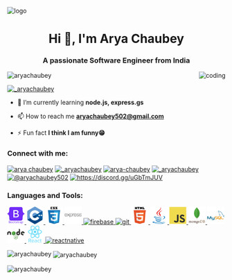 ![logo](https://github.com/aryachaubey/aryachaubey/blob/main/banner.png)
<h1 align="center">Hi 👋, I'm Arya Chaubey</h1>
<h3 align="center">A passionate Software Engineer from India</h3>

<img align="right" alt="coding" src="https://user-images.githubusercontent.com/55389276/140866485-8fb1c876a-98dc-08c4981eaf70.gif">

<p align="left"> <img src="https://komarev.com/ghpvc/?username=aryachaubey&label=Profile%20views&color=0e75b6&style=flat" alt="aryachaubey" /> </p>

<p align="left"> <a href="https://twitter.com/_aryachaubey" target="blank"><img src="https://img.shields.io/twitter/follow/_aryachaubey?logo=twitter&style=for-the-badge" alt="_aryachaubey" /></a> </p>

- 🌱 I’m currently learning **node.js, express.gs**

- 📫 How to reach me **aryachaubey502@gmail.com**

- ⚡ Fun fact **I think I am funny😁**

<h3 align="left">Connect with me:</h3>
<p align="left">
<a href="https://dev.to/arya chaubey" target="blank"><img align="center" src="https://raw.githubusercontent.com/rahuldkjain/github-profile-readme-generator/master/src/images/icons/Social/devto.svg" alt="arya chaubey" height="30" width="40" /></a>
<a href="https://twitter.com/_aryachaubey" target="blank"><img align="center" src="https://raw.githubusercontent.com/rahuldkjain/github-profile-readme-generator/master/src/images/icons/Social/twitter.svg" alt="_aryachaubey" height="30" width="40" /></a>
<a href="https://linkedin.com/in/arya-chaubey" target="blank"><img align="center" src="https://raw.githubusercontent.com/rahuldkjain/github-profile-readme-generator/master/src/images/icons/Social/linked-in-alt.svg" alt="arya-chaubey" height="30" width="40" /></a>
<a href="https://instagram.com/_aryachaubey" target="blank"><img align="center" src="https://raw.githubusercontent.com/rahuldkjain/github-profile-readme-generator/master/src/images/icons/Social/instagram.svg" alt="_aryachaubey" height="30" width="40" /></a>
<a href="https://www.hackerrank.com/@aryachaubey502" target="blank"><img align="center" src="https://raw.githubusercontent.com/rahuldkjain/github-profile-readme-generator/master/src/images/icons/Social/hackerrank.svg" alt="@aryachaubey502" height="30" width="40" /></a>
<a href="https://discord.gg/https://discord.gg/uGbTmJUV" target="blank"><img align="center" src="https://raw.githubusercontent.com/rahuldkjain/github-profile-readme-generator/master/src/images/icons/Social/discord.svg" alt="https://discord.gg/uGbTmJUV" height="30" width="40" /></a>
</p>

<h3 align="left">Languages and Tools:</h3>
<p align="left"> <a href="https://getbootstrap.com" target="_blank" rel="noreferrer"> <img src="https://raw.githubusercontent.com/devicons/devicon/master/icons/bootstrap/bootstrap-plain-wordmark.svg" alt="bootstrap" width="40" height="40"/> </a> <a href="https://www.w3schools.com/cpp/" target="_blank" rel="noreferrer"> <img src="https://raw.githubusercontent.com/devicons/devicon/master/icons/cplusplus/cplusplus-original.svg" alt="cplusplus" width="40" height="40"/> </a> <a href="https://www.w3schools.com/css/" target="_blank" rel="noreferrer"> <img src="https://raw.githubusercontent.com/devicons/devicon/master/icons/css3/css3-original-wordmark.svg" alt="css3" width="40" height="40"/> </a> <a href="https://expressjs.com" target="_blank" rel="noreferrer"> <img src="https://raw.githubusercontent.com/devicons/devicon/master/icons/express/express-original-wordmark.svg" alt="express" width="40" height="40"/> </a> <a href="https://firebase.google.com/" target="_blank" rel="noreferrer"> <img src="https://www.vectorlogo.zone/logos/firebase/firebase-icon.svg" alt="firebase" width="40" height="40"/> </a> <a href="https://git-scm.com/" target="_blank" rel="noreferrer"> <img src="https://www.vectorlogo.zone/logos/git-scm/git-scm-icon.svg" alt="git" width="40" height="40"/> </a> <a href="https://www.w3.org/html/" target="_blank" rel="noreferrer"> <img src="https://raw.githubusercontent.com/devicons/devicon/master/icons/html5/html5-original-wordmark.svg" alt="html5" width="40" height="40"/> </a> <a href="https://www.java.com" target="_blank" rel="noreferrer"> <img src="https://raw.githubusercontent.com/devicons/devicon/master/icons/java/java-original.svg" alt="java" width="40" height="40"/> </a> <a href="https://developer.mozilla.org/en-US/docs/Web/JavaScript" target="_blank" rel="noreferrer"> <img src="https://raw.githubusercontent.com/devicons/devicon/master/icons/javascript/javascript-original.svg" alt="javascript" width="40" height="40"/> </a> <a href="https://www.mongodb.com/" target="_blank" rel="noreferrer"> <img src="https://raw.githubusercontent.com/devicons/devicon/master/icons/mongodb/mongodb-original-wordmark.svg" alt="mongodb" width="40" height="40"/> </a> <a href="https://www.mysql.com/" target="_blank" rel="noreferrer"> <img src="https://raw.githubusercontent.com/devicons/devicon/master/icons/mysql/mysql-original-wordmark.svg" alt="mysql" width="40" height="40"/> </a> <a href="https://nodejs.org" target="_blank" rel="noreferrer"> <img src="https://raw.githubusercontent.com/devicons/devicon/master/icons/nodejs/nodejs-original-wordmark.svg" alt="nodejs" width="40" height="40"/> </a> <a href="https://reactjs.org/" target="_blank" rel="noreferrer"> <img src="https://raw.githubusercontent.com/devicons/devicon/master/icons/react/react-original-wordmark.svg" alt="react" width="40" height="40"/> </a> <a href="https://reactnative.dev/" target="_blank" rel="noreferrer"> <img src="https://reactnative.dev/img/header_logo.svg" alt="reactnative" width="40" height="40"/> </a> </p>

<p><img align="left" src="https://github-readme-stats.vercel.app/api/top-langs?username=aryachaubey&show_icons=true&locale=en&layout=compact" alt="aryachaubey" /></p>

<p>&nbsp;<img align="center" src="https://github-readme-stats.vercel.app/api?username=aryachaubey&show_icons=true&locale=en" alt="aryachaubey" /></p>

<p><img align="center" src="https://github-readme-streak-stats.herokuapp.com/?user=aryachaubey&" alt="aryachaubey" /></p>

